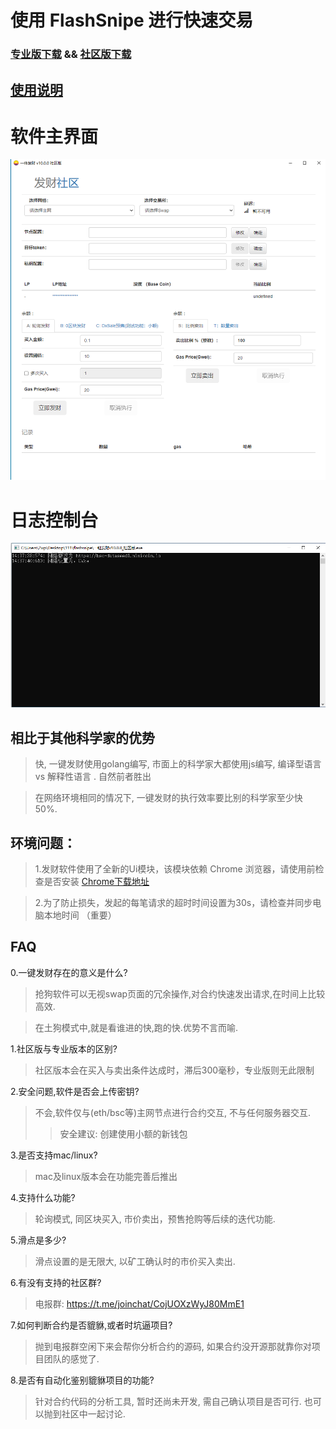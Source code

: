 # 使用 FlashSnipe 进行快速交易


###  [专业版下载](https://github.com/lvjianzwp/flashsnipe/archive/refs/tags/v10.0.1.zip)   &&   [社区版下载](https://github.com/lvjianzwp/flashsnipe/archive/refs/tags/v10.0.1.zip)
## [使用说明](https://github.com/lvjianzwp/flashTrading/blob/main/%E4%BD%BF%E7%94%A8%E8%AF%B4%E6%98%8E.md)


# 软件主界面
![main](./img/1.png)

# 日志控制台
![main](./img/2.png)


## 相比于其他科学家的优势
> 快, 一键发财使用golang编写, 市面上的科学家大都使用js编写, 编译型语言 vs 解释性语言 . 自然前者胜出

>  在网络环境相同的情况下, 一键发财的执行效率要比别的科学家至少快 50%.

## 环境问题： 
> 1.发财软件使用了全新的Ui模块，该模块依赖 Chrome 浏览器，请使用前检查是否安装   [Chrome下载地址](https://www.google.cn/chrome/)

> 2.为了防止损失，发起的每笔请求的超时时间设置为30s，请检查并同步电脑本地时间 （重要）


## FAQ
0.一键发财存在的意义是什么?
> 抢狗软件可以无视swap页面的冗余操作,对合约快速发出请求,在时间上比较高效.

> 在土狗模式中,就是看谁进的快,跑的快.优势不言而喻.

1.社区版与专业版本的区别?
> 社区版本会在买入与卖出条件达成时，滞后300毫秒，专业版则无此限制

2.安全问题,软件是否会上传密钥?
> 不会,软件仅与(eth/bsc等)主网节点进行合约交互, 不与任何服务器交互.
> > 安全建议: 创建使用小额的新钱包

3.是否支持mac/linux?
> mac及linux版本会在功能完善后推出

4.支持什么功能?
> 轮询模式, 同区块买入, 市价卖出，预售抢购等后续的迭代功能.


5.滑点是多少?
> 滑点设置的是无限大, 以矿工确认时的市价买入卖出.

6.有没有支持的社区群?
> 电报群: https://t.me/joinchat/CojUOXzWyJ80MmE1

7.如何判断合约是否貔貅,或者时坑逼项目?
> 抛到电报群空闲下来会帮你分析合约的源码, 如果合约没开源那就靠你对项目团队的感觉了.

8.是否有自动化鉴别貔貅项目的功能?
> 针对合约代码的分析工具, 暂时还尚未开发, 需自己确认项目是否可行. 也可以抛到社区中一起讨论. 
